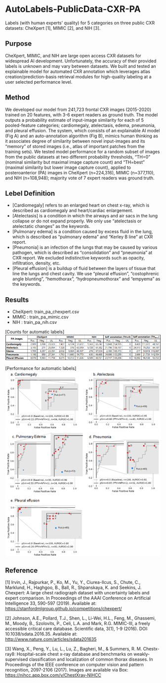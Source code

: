 # AutoLabels-PublicData-CXR-PA
Labels (with human experts' quality) for 5 categories on three public CXR datasets: CheXpert [1], MIMIC [2], and NIH [3]. 


## Purpose
CheXpert, MIMIC, and NIH are large open access CXR datasets for widespread AI development. Unfortunately, the accuracy of their provided labels is unknown and may vary between datasets. We built and tested an explainable model for automated CXR annotation which leverages atlas creation/prediction-basis retrieval modules for high-quality labeling at a user selected performance level.


## Method
We developed our model from 241,723 frontal CXR images (2015-2020) trained on 20 features, with 3-6 expert readers as ground truth. The model outputs a probability estimate of input-image similarity for each of 5 pooled-feature categories; cardiomegaly, atelectasis, edema, pneumonia, and pleural effusion. The system, which consists of an explainable AI model (Fig A) and an auto-annotation algorithm (Fig B), mimics human thinking as it associates degree of similarity between novel input-images and its “memory” of stored images (i.e., atlas of important patches from the training sets). We tested model performance for a random subset of images from the public datasets at two different probability thresholds, “TH=0” (nominal similarity but maximal image capture count) and “TH=best” (maximal similarity but lower image capture count), applied to posteroanterior (PA) images in CheXpert (n=224,316), MIMIC (n=377,110), and NIH (n=108,948); majority vote of 7 expert readers was ground truth.


## Lebel Definition
* [Cardiomegaly] refers to an enlarged heart on chest x-ray, which is described as cardiomegaly and heart/cardiac enlargement.
* [Atelectasis] is a condition in which the airways and air sacs in the lung collapse or do not expand properly. We only use “atelectasis or atelectatic changes” as the keywords.
* [Pulmonary edema] is a condition caused by excess fluid in the lung, which is described as “pulmonary edema” and “Kerley B line” at CXR report.
* [Pneumonia] is an infection of the lungs that may be caused by various pathogen, which is described as “consolidation” and “pneumonia” at CXR report. We excluded indistinctive keywords such as opacity, infiltration, density, etc.  
* [Pleural effusion] is a buildup of fluid between the layers of tissue that line the lungs and chest cavity. We use “pleural effusion”, “costophrenic angle blunting”, “hemothorax”, “hydropneumothorax” and “empyema” as the keywords. 


## Results

* CheXpert: train_pa_chexpert.csv
* MIMIC   : train_pa_mimic.csv
* NIH     : train_pa_nih.csv

[Counts for automatic labels]
![Alt text](./summary_table.png?raw=true "Summary about automatic labels")

[Performance for automatic labels]
![Alt text](./performance_table.png?raw=true "Performance of automatic labels")


## Reference
[1] Irvin, J., Rajpurkar, P., Ko, M., Yu, Y., Ciurea-Ilcus, S., Chute, C., Marklund, H., Haghgoo, B., Ball, R., Shpanskaya, K. and Seekins, J. Chexpert: A large chest radiograph dataset with uncertainty labels and expert comparison. In Proceedings of the AAAI Conference on Artificial Intelligence 33, 590-597 (2019). Available at: https://stanfordmlgroup.github.io/competitions/chexpert/

[2] Johnson, A.E., Pollard, T.J., Shen, L., Li-Wei, H.L., Feng, M., Ghassemi, M., Moody, B., Szolovits, P., Celi, L.A. and Mark, R.G. MIMIC-III, a freely accessible critical care database. Scientific data, 3(1), 1-9 (2016). DOI: 10.1038/sdata.2016.35. Available at: http://www.nature.com/articles/sdata201635

[3] Wang, X., Peng, Y., Lu, L., Lu, Z., Bagheri, M., & Summers, R. M. Chestx-ray8: Hospital-scale chest x-ray database and benchmarks on weakly-supervised classification and localization of common thorax diseases. In Proceedings of the IEEE conference on computer vision and pattern recognition, 2097-2106 (2017). Images are available via Box: https://nihcc.app.box.com/v/ChestXray-NIHCC
